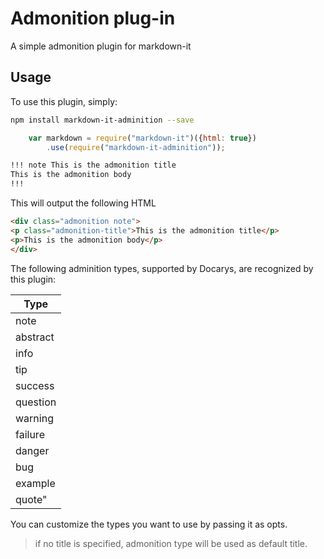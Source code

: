 # Admonition plug-in

A simple admonition plugin for markdown-it

## Usage

To use this plugin, simply:

```bash
npm install markdown-it-adminition --save
```

```js
    var markdown = require("markdown-it")({html: true})        
        .use(require("markdown-it-adminition"));
```

```md
!!! note This is the admonition title
This is the admonition body
!!!
````

This will output the following HTML

```html
<div class="admonition note">
<p class="admonition-title">This is the admonition title</p>
<p>This is the admonition body</p>
</div>
```

The following adminition types, supported by Docarys, are recognized by this plugin:

 | Type       |
 | -----------|
 | note       |
 | abstract   |
 | info       |
 | tip        |
 | success    |
 | question   |
 | warning    |
 | failure    |
 | danger     |
 | bug        |
 | example    |
 | quote"     |
 
 You can customize the types you want to use by passing it as opts.

> if no title is specified, admonition type will be used as default title.
